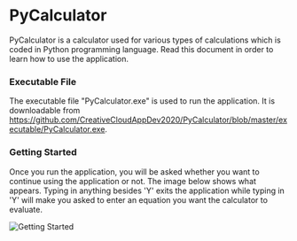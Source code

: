 # PyCalculator
PyCalculator is a calculator used for various types of calculations which is coded in Python programming language. Read this document in order to learn how
to use the application.

### Executable File
The executable file "PyCalculator.exe" is used to run the application. It is downloadable from https://github.com/CreativeCloudAppDev2020/PyCalculator/blob/master/executable/PyCalculator.exe.

### Getting Started

Once you run the application, you will be asked whether you want to continue using the application or not. The image below shows what appears. 
Typing in anything besides 'Y' exits the application while typing in 'Y' will make you asked to enter an equation you want the calculator
to evaluate.

![Getting Started](https://github.com/CreativeCloudAppDev2020/PyCalculator/blob/master/images/Getting%20Started.png)
